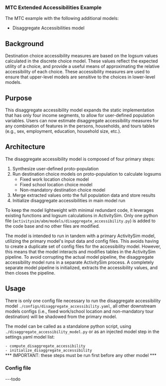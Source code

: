 
### MTC Extended Accessibilities Example

The MTC example with the following additional models:
* Disaggregate Accessibilities model

## Background
Destination choice accessibility measures are based on the logsum values calculated in the discrete choice model. These values reflect the expected utility of a choice, and provide a useful means of approximating the relative accessibility of each choice. These accessibility measures are used to ensure that upper-level models are sensitive to the choices in lower-level models.

## Purpose
This disaggregate accessibility model expands the static implementation that has only four income segments, to allow for user-defined population variables. Users can now estimate disaggregate accessibility measures for any combination of features in the persons, households, and tours tables (e.g., sex, employment, education, household size, etc.). 

## Architecture
The disaggregate accessibility model is composed of four primary steps: 

1. Synthesize user-defined proto-population
2. Run destination choice models on proto-population to calculate logsums
   - Fixed work location choice model
   - Fixed school location choice model
   - Non-mandatory destination choice model
3. Merge extracted values onto the full population data and store results
4. Initialize disaggregate accessibilities in main model run

To keep the model lightweight with minimal redundant code, it leverages existing functions and logsum calculations in ActivitySim. Only one python file (`activitysim/abm/models/disaggregate_accessibility.py`) is added to the code base and no other files are modified.

The model is intended to run in tandem with a primary ActivitySim model, utilizing the primary model's input data and config files. This avoids having to create a duplicate set of config files for the accessibility model. However, this means that the model interacts and modifies tables in the ActivitySim pipeline. To avoid corrupting the actual model pipeline, the disaggregate accessibility model runs in a separate ActivitySim process. A completely separate model pipeline is initialized, extracts the accessibility values, and then closes the pipeline. 

## Usage
There is only one config file necessary to run the disaggregate accessibility model `./configs/disaggregate_accessibility.yaml`, all other downstream models configs (i.e., fixed work/school location and non-mandatory tour destination) will be shadowed from the primary model. 

The model can be called as a standalone python script, using `./disaggregate_accessibility_model.py` or as an injected model step in the settings.yaml model list:

`- compute_disaggregate_accessibility`\
`- initialize_disaggregate_accessibility`\
*** IMPORTANT: these steps must be run first before any other model ***


### Config file

---todo